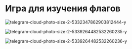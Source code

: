 # Игра для изучения флагов
![telegram-cloud-photo-size-2-5332347862903812444-y](https://github.com/user-attachments/assets/f2458ab8-60bc-4e15-9a5d-d872507a59ff)

![telegram-cloud-photo-size-2-5339264482532260235-y](https://github.com/user-attachments/assets/23cc6103-f947-488e-bde7-56031922c876)

![telegram-cloud-photo-size-2-5339264482532260236-y](https://github.com/user-attachments/assets/b9204a65-d394-498d-849c-c69ee9851f69)
